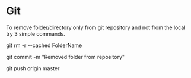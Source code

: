 # Git








To remove folder/directory only from git repository and not from the local try 3 simple commands.

git rm -r --cached FolderName

git commit -m "Removed folder from repository"

git push origin master
